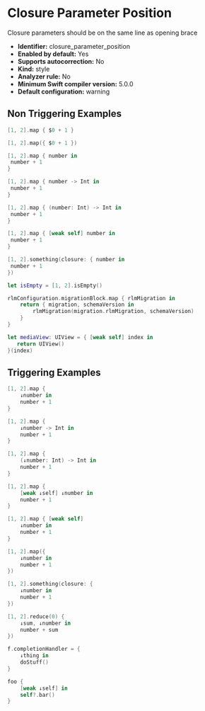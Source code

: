 # Closure Parameter Position

Closure parameters should be on the same line as opening brace

* **Identifier:** closure_parameter_position
* **Enabled by default:** Yes
* **Supports autocorrection:** No
* **Kind:** style
* **Analyzer rule:** No
* **Minimum Swift compiler version:** 5.0.0
* **Default configuration:** warning

## Non Triggering Examples

```swift
[1, 2].map { $0 + 1 }

```

```swift
[1, 2].map({ $0 + 1 })

```

```swift
[1, 2].map { number in
 number + 1 
}

```

```swift
[1, 2].map { number -> Int in
 number + 1 
}

```

```swift
[1, 2].map { (number: Int) -> Int in
 number + 1 
}

```

```swift
[1, 2].map { [weak self] number in
 number + 1 
}

```

```swift
[1, 2].something(closure: { number in
 number + 1 
})

```

```swift
let isEmpty = [1, 2].isEmpty()

```

```swift
rlmConfiguration.migrationBlock.map { rlmMigration in
    return { migration, schemaVersion in
        rlmMigration(migration.rlmMigration, schemaVersion)
    }
}
```

```swift
let mediaView: UIView = { [weak self] index in
   return UIView()
}(index)
```

## Triggering Examples

```swift
[1, 2].map {
    ↓number in
    number + 1
}
```

```swift
[1, 2].map {
    ↓number -> Int in
    number + 1
}
```

```swift
[1, 2].map {
    (↓number: Int) -> Int in
    number + 1
}
```

```swift
[1, 2].map {
    [weak ↓self] ↓number in
    number + 1
}
```

```swift
[1, 2].map { [weak self]
    ↓number in
    number + 1
}
```

```swift
[1, 2].map({
    ↓number in
    number + 1
})
```

```swift
[1, 2].something(closure: {
    ↓number in
    number + 1
})
```

```swift
[1, 2].reduce(0) {
    ↓sum, ↓number in
    number + sum
})
```

```swift
f.completionHandler = {
    ↓thing in
    doStuff()
}
```

```swift
foo {
    [weak ↓self] in
    self?.bar()
}
```